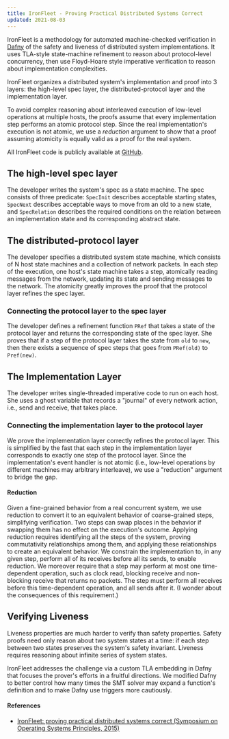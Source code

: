 ```yaml
---
title: IronFleet - Proving Practical Distributed Systems Correct
updated: 2021-08-03
---
```

IronFleet is a methodology for automated machine-checked verification in [Dafny](https://github.com/dafny-lang/dafny) of the safety and liveness of distributed system implementations.
It uses TLA-style state-machine refinement to reason about protocol-level concurrency, then use Floyd-Hoare style imperative verification to reason about implementation complexities.

IronFleet organizes a distributed system's implementation and proof into 3 layers:
the high-level spec layer, the distributed-protocol layer and the implementation layer.

To avoid complex reasoning about interleaved execution of low-level operations at multiple hosts, the proofs assume that every implementation step performs an atomic protocol step.
Since the real implementation's execution is not atomic, we use a _reduction_ argument to show that a proof assuming atomicity is equally valid as a proof for the real system.

All IronFleet code is publicly available at [GitHub](https://github.com/microsoft/Ironclad/blob/main/ironfleet/).

## The high-level spec layer

The developer writes the system's spec as a state machine.
The spec consists of three predicate: `SpecInit` describes acceptable starting states, `SpecNext` describes acceptable ways to move from an old to a new state, and `SpecRelation` describes the required conditions on the relation between an implementation state and its corresponding abstract state.

## The distributed-protocol layer

The developer specifies a distributed system state machine, which consists of N host state machines and a collection of network packets.
In each step of the execution, one host's state machine takes a step, atomically reading messages from the network, updating its state and sending messages to the network.
The atomicity greatly improves the proof that the protocol layer refines the spec layer.

### Connecting the protocol layer to the spec layer

The developer defines a refinement function `PRef` that takes a state of the protocol layer and returns the corresponding state of the spec layer.
She proves that if a step of the protocol layer takes the state from `old` to `new`, then there exists a sequence of spec steps that goes from `PRef(old)` to `Pref(new)`.

## The Implementation Layer

The developer writes single-threaded imperative code to run on each host.
She uses a ghost variable that records a "journal" of every network action, i.e., send and receive, that takes place.

### Connecting the implementation layer to the protocol layer

We prove the implementation layer correctly refines the protocol layer.
This is simplified by the fast that each step in the implementation layer corresponds to exactly one step of the protocol layer.
Since the implementation's event handler is not atomic (i.e., low-level operations by different machines may arbitrary interleave), we use a "reduction" argument to bridge the gap.

#### Reduction

Given a fine-grained behavior from a real concurrent system, we use reduction to convert it to an equivalent behavior of coarse-grained steps, simplifying verification.
Two steps can swap places in the behavior if swapping them has no effect on the execution's outcome.
Applying reduction requires identifying all the steps of the system, proving commutativity relationships among them, and applying these relationships to create an equivalent behavior.
We constrain the implementation to, in any given step, perform all of its receives before all its sends, to enable reduction.
We moreover require that a step may perform at most one time-dependent operation, such as clock read, blocking receive and non-blocking receive that returns no packets.
The step must perform all receives before this time-dependent operation, and all sends after it.
(I wonder about the consequences of this requirement.)

## Verifying Liveness

Liveness properties are much harder to verify than safety properties.
Safety proofs need only reason about two system states at a time: if each step between two states preserves the system's safety invariant.
Liveness requires reasoning about infinite series of system states.

IronFleet addresses the challenge via a custom TLA embedding in Dafny that focuses the prover's efforts in a fruitful directions.
We modified Dafny to better control how many times the SMT solver may expand a function's definition and to make Dafny use triggers more cautiously.

#### References

- [IronFleet: proving practical distributed systems correct (Symposium on Operating Systems Principles, 2015)](https://dl.acm.org/doi/10.1145/2815400.2815428)